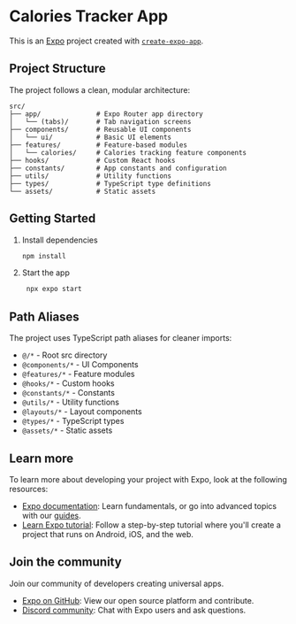 # Calories Tracker App

This is an [Expo](https://expo.dev) project created with [`create-expo-app`](https://www.npmjs.com/package/create-expo-app).

## Project Structure

The project follows a clean, modular architecture:

```
src/
├── app/              # Expo Router app directory
│   └── (tabs)/       # Tab navigation screens
├── components/       # Reusable UI components
│   └── ui/           # Basic UI elements
├── features/         # Feature-based modules
│   └── calories/     # Calories tracking feature components
├── hooks/            # Custom React hooks
├── constants/        # App constants and configuration
├── utils/            # Utility functions
├── types/            # TypeScript type definitions
└── assets/           # Static assets
```

## Getting Started

1. Install dependencies

   ```bash
   npm install
   ```

2. Start the app

   ```bash
    npx expo start
   ```

## Path Aliases

The project uses TypeScript path aliases for cleaner imports:

- `@/*` - Root src directory
- `@components/*` - UI Components
- `@features/*` - Feature modules 
- `@hooks/*` - Custom hooks
- `@constants/*` - Constants
- `@utils/*` - Utility functions
- `@layouts/*` - Layout components
- `@types/*` - TypeScript types
- `@assets/*` - Static assets

## Learn more

To learn more about developing your project with Expo, look at the following resources:

- [Expo documentation](https://docs.expo.dev/): Learn fundamentals, or go into advanced topics with our [guides](https://docs.expo.dev/guides).
- [Learn Expo tutorial](https://docs.expo.dev/tutorial/introduction/): Follow a step-by-step tutorial where you'll create a project that runs on Android, iOS, and the web.

## Join the community

Join our community of developers creating universal apps.

- [Expo on GitHub](https://github.com/expo/expo): View our open source platform and contribute.
- [Discord community](https://chat.expo.dev): Chat with Expo users and ask questions.

